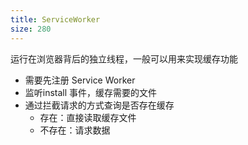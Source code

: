 ```yaml
---
title: ServiceWorker
size: 280
---
```

运行在浏览器背后的独立线程，一般可以用来实现缓存功能

- 需要先注册 Service Worker
- 监听install 事件，缓存需要的文件
- 通过拦截请求的方式查询是否存在缓存
  - 存在：直接读取缓存文件
  - 不存在：请求数据

